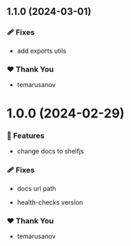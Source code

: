 ## 1.1.0 (2024-03-01)

### 🩹 Fixes

- add exports utils

### ❤️  Thank You

- temarusanov

# 1.0.0 (2024-02-29)


### 🚀 Features

- change docs to shelfjs


### 🩹 Fixes

- docs url path

- health-checks version


### ❤️  Thank You

- temarusanov